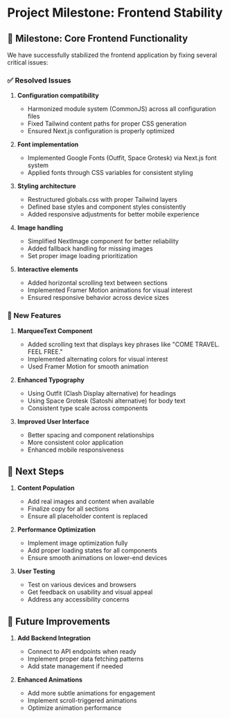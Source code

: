 # Project Milestone: Frontend Stability

## 🎯 Milestone: Core Frontend Functionality

We have successfully stabilized the frontend application by fixing several critical issues:

### ✅ Resolved Issues

1. **Configuration compatibility**
   - Harmonized module system (CommonJS) across all configuration files
   - Fixed Tailwind content paths for proper CSS generation
   - Ensured Next.js configuration is properly optimized

2. **Font implementation**
   - Implemented Google Fonts (Outfit, Space Grotesk) via Next.js font system
   - Applied fonts through CSS variables for consistent styling

3. **Styling architecture**
   - Restructured globals.css with proper Tailwind layers
   - Defined base styles and component styles consistently
   - Added responsive adjustments for better mobile experience

4. **Image handling**
   - Simplified NextImage component for better reliability
   - Added fallback handling for missing images
   - Set proper image loading prioritization

5. **Interactive elements**
   - Added horizontal scrolling text between sections
   - Implemented Framer Motion animations for visual interest
   - Ensured responsive behavior across device sizes

### 🚀 New Features

1. **MarqueeText Component**
   - Added scrolling text that displays key phrases like "COME TRAVEL. FEEL FREE."
   - Implemented alternating colors for visual interest
   - Used Framer Motion for smooth animation

2. **Enhanced Typography**
   - Using Outfit (Clash Display alternative) for headings
   - Using Space Grotesk (Satoshi alternative) for body text
   - Consistent type scale across components

3. **Improved User Interface**
   - Better spacing and component relationships
   - More consistent color application
   - Enhanced mobile responsiveness

## 📝 Next Steps

1. **Content Population**
   - Add real images and content when available
   - Finalize copy for all sections
   - Ensure all placeholder content is replaced

2. **Performance Optimization**
   - Implement image optimization fully
   - Add proper loading states for all components
   - Ensure smooth animations on lower-end devices

3. **User Testing**
   - Test on various devices and browsers
   - Get feedback on usability and visual appeal
   - Address any accessibility concerns

## 🌟 Future Improvements

1. **Add Backend Integration**
   - Connect to API endpoints when ready
   - Implement proper data fetching patterns
   - Add state management if needed

2. **Enhanced Animations**
   - Add more subtle animations for engagement
   - Implement scroll-triggered animations
   - Optimize animation performance